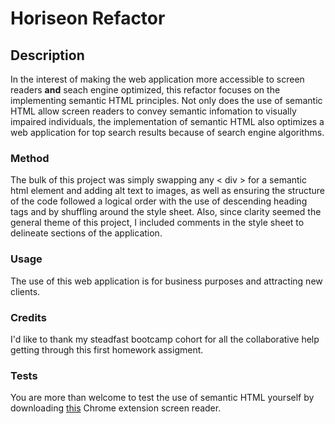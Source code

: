 # Hori**seo**n Refactor 

## Description
In the interest of making the web application more accessible to screen readers **and** seach engine optimized, this refactor focuses on the implementing semantic HTML principles. Not only does the use of semantic HTML allow screen readers to convey semantic infomation to visually impaired individuals, the implementation of semantic HTML also optimizes a web application for top search results because of search engine algorithms.

### Method
The bulk of this project was simply swapping any < div > for a semantic html element and adding alt text to images, as well as ensuring the structure of the code followed a logical order with the use of descending heading tags and by shuffling around the style sheet. Also, since clarity seemed the general theme of this project, I included comments in the style sheet to delineate sections of the application. 

### Usage
The use of this web application is for business purposes and attracting new clients.

### Credits
I'd like to thank my steadfast bootcamp cohort for all the collaborative help getting through this first homework assigment.

### Tests
You are more than welcome to test the use of semantic HTML yourself by downloading [this](https://chrome.google.com/webstore/detail/screen-reader/kgejglhpjiefppelpmljglcjbhoiplfn/related?hl=en) Chrome extension screen reader.